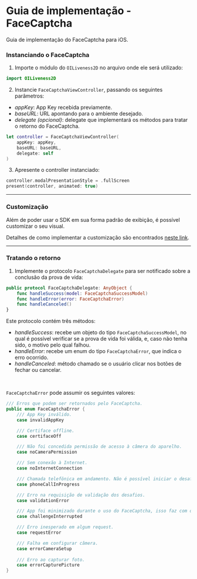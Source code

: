 # Guia de implementação - FaceCaptcha

Guia de implementação do FaceCaptcha para iOS.

### Instanciando o FaceCaptcha

1. Importe o módulo do `OILiveness2D` no arquivo onde ele será utilizado:
```swift
import OILiveness2D
```

2. Instancie `FaceCaptchaViewController`, passando os seguintes parâmetros:
- *appKey*: App Key recebida previamente.
- *baseURL*: URL apontando para o ambiente desejado.
- *delegate* *(opcional)*: delegate que implementará os métodos para tratar o retorno do FaceCaptcha.

```swift
let controller = FaceCaptchaViewController(
    appKey: appKey,
    baseURL: baseURL,
    delegate: self
)
```

3. Apresente o controller instanciado:
```swift
controller.modalPresentationStyle = .fullScreen
present(controller, animated: true)
```

---

### Customização

Além de poder usar o SDK em sua forma padrão de exibição, é possível customizar o seu visual.

Detalhes de como implementar a customização são encontrados [neste link](FaceCaptcha-Customization.md).

---

### Tratando o retorno

1. Implemente o protocolo `FaceCaptchaDelegate` para ser notificado sobre a conclusão da prova de vida:

```swift
public protocol FaceCaptchaDelegate: AnyObject {
    func handleSuccess(model: FaceCaptchaSuccessModel)
    func handleError(error: FaceCaptchaError)
    func handleCanceled()
}
```

Este protocolo contém três métodos:

- *handleSuccess*: recebe um objeto do tipo `FaceCaptchaSuccessModel`, no qual é possível verificar se a prova de vida foi válida, e, caso não tenha sido, o motivo pelo qual falhou.
- *handleError*: recebe um enum do tipo `FaceCaptchaError`, que indica o erro ocorrido.
- *handleCanceled*: método chamado se o usuário clicar nos botões de fechar ou cancelar.

<br/>

`FaceCaptchaError` pode assumir os seguintes valores:

```swift
/// Erros que podem ser retornados pelo FaceCaptcha.
public enum FaceCaptchaError {
    /// App Key inválido.
    case invalidAppKey

    /// Certiface offline.
    case certifaceOff

    /// Não foi concedida permissão de acesso à câmera do aparelho.
    case noCameraPermission

    /// Sem conexão à Internet.
    case noInternetConnection

    /// Chamada telefônica em andamento. Não é possível iniciar o desafio durante uma chamada telefônica.
    case phoneCallInProgress

    /// Erro na requisição de validação dos desafios.
    case validationError

    /// App foi minimizado durante o uso do FaceCaptcha, isso faz com que o desafio seja encerrado.
    case challengeInterrupted

    /// Erro inesperado em algum request.
    case requestError

    /// Falha em configurar câmera.
    case errorCameraSetup
    
    /// Erro ao capturar foto.
    case errorCapturePicture
}
```
